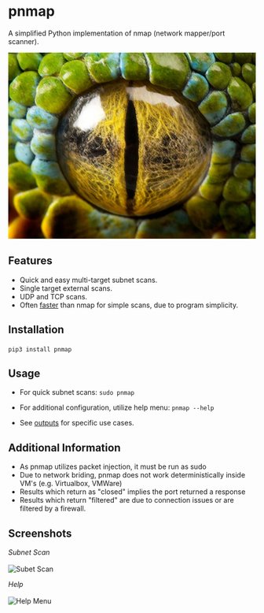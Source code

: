 # pnmap
A simplified Python implementation of nmap (network mapper/port scanner).

<img src="img/snake_eye.jpg" alt="pnmap">

## Features

- Quick and easy multi-target subnet scans.
- Single target external scans.
- UDP and TCP scans.
- Often [faster](benchmarks.pdf) than nmap for simple scans, due to program simplicity.

## Installation
``` pip3 install pnmap ```

## Usage
- For quick subnet scans:
```sudo pnmap```
- For additional configuration, utilize help menu:
``` pnmap --help ```

- See [outputs](https://github.com/veyga/pnmap/tree/master/output) for specific use cases.

## Additional Information
- As pnmap utilizes packet injection, it must be run as sudo
- Due to network briding, pnmap does not work deterministically inside VM's (e.g. Virtualbox, VMWare)
- Results which return as "closed" implies the port returned a response
- Results which return "filtered" are due to connection issues or are filtered by a firewall.

## Screenshots
<i>Subnet Scan</i></br></br>
![Subet Scan](img/subnet_scan.png)
</br>

<i>Help</i></br></br>
![Help Menu](img/help.png)
</br>
